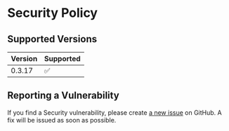 # Security Policy

## Supported Versions

| Version | Supported          |
| ------- | ------------------ |
| 0.3.17   | :white_check_mark: |

## Reporting a Vulnerability

If you find a Security vulnerability, please create [a new issue](https://github.com/TheAcharya/MarkersExtractor/issues) on GitHub. A fix will be issued as soon as possible.
